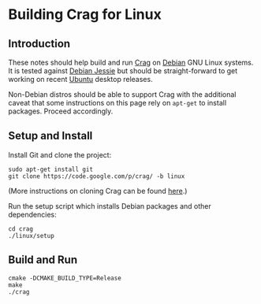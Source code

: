# Building Crag for Linux

## Introduction

These notes should help build and run [Crag](../README.md) on [Debian](https://www.debian.org/) GNU Linux systems.
It is tested against [Debian Jessie](https://www.debian.org/releases/jessie/) but should be straight-forward to get working on recent [Ubuntu](http://ubuntu.com/) desktop releases.

Non-Debian distros should be able to support Crag with the additional caveat that some instructions on this page rely on `apt-get` to install packages. Proceed accordingly.

## Setup and Install

Install Git and clone the project:
```
sudo apt-get install git
git clone https://code.google.com/p/crag/ -b linux
```
(More instructions on cloning Crag can be found [here](https://code.google.com/p/crag/source/checkout).)

Run the setup script which installs Debian packages and other dependencies:
```
cd crag
./linux/setup
```

## Build and Run

```
cmake -DCMAKE_BUILD_TYPE=Release
make
./crag
```